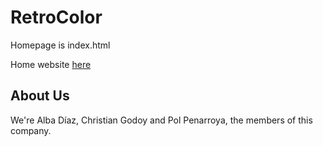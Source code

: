 # RetroColor
Homepage is index.html

Home website [here](https://github.com/albaboo/RetroColor/blob/main/index.html)

## About Us
We're Alba Díaz, Christian Godoy and Pol Penarroya, the members of this company.
